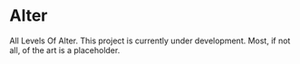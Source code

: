 # Alter
All Levels Of Alter. This project is currently under development. Most, if not all, of the art is a placeholder.
